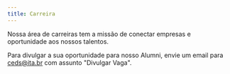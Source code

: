 ```yaml
---
title: Carreira
---
```


Nossa área de carreiras tem a missão de conectar empresas e oportunidade aos
nossos talentos.

Para divulgar a sua oportunidade para nosso Alumni, envie um email para
ceds@ita.br com assunto "Divulgar Vaga".
